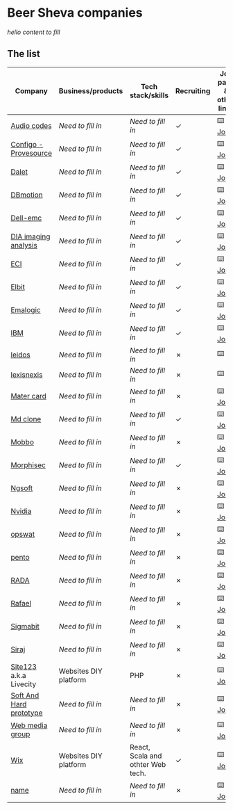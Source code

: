 # Beer Sheva companies 


*hello content to fill*

## The list

Company                                                         | Business/products                        | Tech stack/skills                              | Recruiting  | Job page & other links
-------------------------------------------------               | -----------------------------            | ----------------------------                   | ------------| ----------------------
[Audio codes](https://www.audiocodes.com/)                      | *Need to fill in*                        | *Need to fill in*                              | ✓           | :keyboard: [Jobs](https://www.audiocodes.com/careers/positions?countryGroup=Israel)
[Configo - Provesource](https://provesrc.com)                   | *Need to fill in*                        | *Need to fill in*                              | ✓           | :keyboard: [Jobs](https://provesrc.com/career/)
[Dalet](https://www.dalet.com/)                                 | *Need to fill in*                        | *Need to fill in*                              | ✓           | :keyboard: [Jobs](https://jobs.dalet.com/)
[DBmotion](https://www.mdclone.com/)                            | *Need to fill in*                        | *Need to fill in*                              | ✓           | :keyboard: [Jobs](https://www.mdclone.com/careers)
[Dell-emc](https://www.delltechnologies.com/)                   | *Need to fill in*                        | *Need to fill in*                              | ✓           | :keyboard: [Jobs](https://jobs.dell.com/search-jobs/Beersheba%2C%20Israel/375/4/294640-294952-295530/31x25181/34x7913/50/2)
[DIA imaging analysis](https://www.dia-analysis.com/)           | *Need to fill in*                        | *Need to fill in*                              | ✓           | :keyboard: [Jobs](https://www.dia-analysis.com/careers)
[ECI](https://www.ecitele.com/)                                 | *Need to fill in*                        | *Need to fill in*                              | ✓           | :keyboard: [Jobs](https://career.ecitele.com/Careers/)
[Elbit](https://elbitsystems.com/)                              | *Need to fill in*                        | *Need to fill in*                              | ✓           | :keyboard: [Jobs](https://elbitsystemscareer.com/index.php?option=com_hunter&view=searchresults&hunter-search-regions[0]=7&hunter-search-btn=%D7%97%D7%A4%D7%A9/%D7%99&Itemid=205&lang=%D7%A2%D7%91)
[Emalogic](http://www.emalogic.com/)                            | *Need to fill in*                        | *Need to fill in*                              | ✓           | :keyboard: [Jobs](https://www.linkedin.com/jobs/view/2209419814/?refId=2521931271603818847822&trackingId=HdMybtxeQINtc8T9zSdMLg%3D%3D)
[IBM](https://www.research.ibm.com/haifa/ccoe/index.shtml)      | *Need to fill in*                        | *Need to fill in*                              | ✓           | :keyboard: [Jobs](https://www.research.ibm.com/haifa/ccoe/cyber.shtml)
[leidos](https://www.leidos.com/)                               | *Need to fill in*                        | *Need to fill in*                              | ✗           | :keyboard: 
[lexisnexis](https://www.lexisnexis.com/en-us/gateway.page)     | *Need to fill in*                        | *Need to fill in*                              | ✗           | :keyboard: 
[Mater card](site)                                              | *Need to fill in*                        | *Need to fill in*                              | ✗           | :keyboard: [Jobs]()
[Md clone](https://www.mdclone.com/)                            | *Need to fill in*                        | *Need to fill in*                              | ✓           | :keyboard: [Jobs](https://www.mdclone.com/careers)
[Mobbo](site)                                                   | *Need to fill in*                        | *Need to fill in*                              | ✗           | :keyboard: [Jobs]()
[Morphisec](https://www.morphisec.com/)                         | *Need to fill in*                        | *Need to fill in*                              | ✓           | :keyboard: [Jobs](https://www.morphisec.com/careers)
[Ngsoft](site)                                                  | *Need to fill in*                        | *Need to fill in*                              | ✗           | :keyboard: [Jobs]()
[Nvidia](site)                                                  | *Need to fill in*                        | *Need to fill in*                              | ✗           | :keyboard: [Jobs]()
[opswat](site)                                                  | *Need to fill in*                        | *Need to fill in*                              | ✗           | :keyboard: [Jobs]()
[pento](site)                                                   | *Need to fill in*                        | *Need to fill in*                              | ✗           | :keyboard: [Jobs]()
[RADA](site)                                                    | *Need to fill in*                        | *Need to fill in*                              | ✗           | :keyboard: [Jobs]()
[Rafael](site)                                                  | *Need to fill in*                        | *Need to fill in*                              | ✗           | :keyboard: [Jobs]()
[Sigmabit](site)                                                | *Need to fill in*                        | *Need to fill in*                              | ✗           | :keyboard: [Jobs]()
[Siraj](site)                                                   | *Need to fill in*                        | *Need to fill in*                              | ✗           | :keyboard: [Jobs]()
[Site123](https://site123.com) a.k.a Livecity                   | Websites DIY platform                    | PHP                                            | ✗           | :keyboard: [Jobs]()
[Soft And Hard prototype](site)                                 | *Need to fill in*                        | *Need to fill in*                              | ✗           | :keyboard: [Jobs]()
[Web media group](site)                                         | *Need to fill in*                        | *Need to fill in*                              | ✗           | :keyboard: [Jobs]()
[Wix](https://www.wix.com/)                                     | Websites DIY platform                    | React, Scala and othter Web tech.              | ✓           | :keyboard: [Jobs](https://www.wix.com/jobs/locations/beer-sheva)
[name](site)                                                    | *Need to fill in*                        | *Need to fill in*                              | ✗           | :keyboard: [Jobs]()
